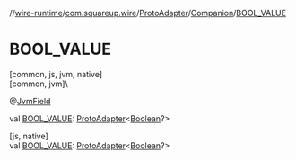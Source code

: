 //[wire-runtime](../../../../index.md)/[com.squareup.wire](../../index.md)/[ProtoAdapter](../index.md)/[Companion](index.md)/[BOOL_VALUE](-b-o-o-l_-v-a-l-u-e.md)

# BOOL_VALUE

[common, js, jvm, native]\
[common, jvm]\

@[JvmField](https://kotlinlang.org/api/latest/jvm/stdlib/kotlin.jvm/-jvm-field/index.html)

val [BOOL_VALUE](-b-o-o-l_-v-a-l-u-e.md): [ProtoAdapter](../index.md)&lt;[Boolean](https://kotlinlang.org/api/latest/jvm/stdlib/kotlin/-boolean/index.html)?&gt;

[js, native]\
val [BOOL_VALUE](-b-o-o-l_-v-a-l-u-e.md): [ProtoAdapter](../index.md)&lt;[Boolean](https://kotlinlang.org/api/latest/jvm/stdlib/kotlin/-boolean/index.html)?&gt;
